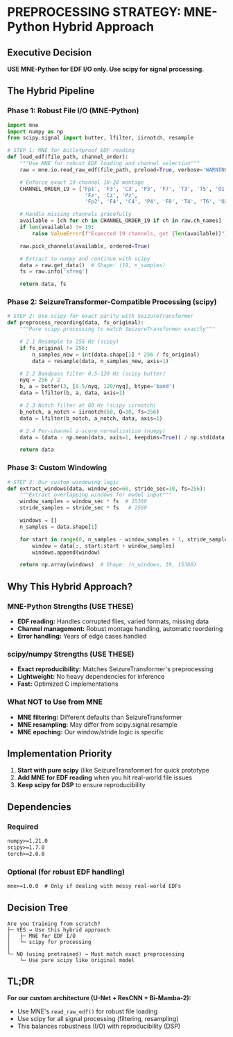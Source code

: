 # PREPROCESSING STRATEGY: MNE-Python Hybrid Approach

## Executive Decision
**USE MNE-Python for EDF I/O only. Use scipy for signal processing.**

## The Hybrid Pipeline

### Phase 1: Robust File I/O (MNE-Python)
```python
import mne
import numpy as np
from scipy.signal import butter, lfilter, iirnotch, resample

# STEP 1: MNE for bulletproof EDF reading
def load_edf(file_path, channel_order):
    """Use MNE for robust EDF loading and channel selection"""
    raw = mne.io.read_raw_edf(file_path, preload=True, verbose='WARNING')

    # Enforce exact 19-channel 10-20 montage
    CHANNEL_ORDER_19 = ['Fp1', 'F3', 'C3', 'P3', 'F7', 'T3', 'T5', 'O1',
                         'Fz', 'Cz', 'Pz',
                         'Fp2', 'F4', 'C4', 'P4', 'F8', 'T4', 'T6', 'O2']

    # Handle missing channels gracefully
    available = [ch for ch in CHANNEL_ORDER_19 if ch in raw.ch_names]
    if len(available) != 19:
        raise ValueError(f"Expected 19 channels, got {len(available)}")

    raw.pick_channels(available, ordered=True)

    # Extract to numpy and continue with scipy
    data = raw.get_data()  # Shape: (19, n_samples)
    fs = raw.info['sfreq']

    return data, fs
```

### Phase 2: SeizureTransformer-Compatible Processing (scipy)
```python
# STEP 2: Use scipy for exact parity with SeizureTransformer
def preprocess_recording(data, fs_original):
    """Pure scipy processing to match SeizureTransformer exactly"""

    # 2.1 Resample to 256 Hz (scipy)
    if fs_original != 256:
        n_samples_new = int(data.shape[1] * 256 / fs_original)
        data = resample(data, n_samples_new, axis=1)

    # 2.2 Bandpass filter 0.5-120 Hz (scipy butter)
    nyq = 256 / 2
    b, a = butter(3, [0.5/nyq, 120/nyq], btype='band')
    data = lfilter(b, a, data, axis=1)

    # 2.3 Notch filter at 60 Hz (scipy iirnotch)
    b_notch, a_notch = iirnotch(60, Q=30, fs=256)
    data = lfilter(b_notch, a_notch, data, axis=1)

    # 2.4 Per-channel z-score normalization (numpy)
    data = (data - np.mean(data, axis=1, keepdims=True)) / np.std(data, axis=1, keepdims=True)

    return data
```

### Phase 3: Custom Windowing
```python
# STEP 3: Our custom windowing logic
def extract_windows(data, window_sec=60, stride_sec=10, fs=256):
    """Extract overlapping windows for model input"""
    window_samples = window_sec * fs  # 15360
    stride_samples = stride_sec * fs   # 2560

    windows = []
    n_samples = data.shape[1]

    for start in range(0, n_samples - window_samples + 1, stride_samples):
        window = data[:, start:start + window_samples]
        windows.append(window)

    return np.array(windows)  # Shape: (n_windows, 19, 15360)
```

## Why This Hybrid Approach?

### MNE-Python Strengths (USE THESE)
- **EDF reading:** Handles corrupted files, varied formats, missing data
- **Channel management:** Robust montage handling, automatic reordering
- **Error handling:** Years of edge cases handled

### scipy/numpy Strengths (USE THESE)
- **Exact reproducibility:** Matches SeizureTransformer's preprocessing
- **Lightweight:** No heavy dependencies for inference
- **Fast:** Optimized C implementations

### What NOT to Use from MNE
- **MNE filtering:** Different defaults than SeizureTransformer
- **MNE resampling:** May differ from scipy.signal.resample
- **MNE epoching:** Our window/stride logic is specific

## Implementation Priority

1. **Start with pure scipy** (like SeizureTransformer) for quick prototype
2. **Add MNE for EDF reading** when you hit real-world file issues
3. **Keep scipy for DSP** to ensure reproducibility

## Dependencies

### Required
```txt
numpy>=1.21.0
scipy>=1.7.0
torch>=2.0.0
```

### Optional (for robust EDF handling)
```txt
mne>=1.0.0  # Only if dealing with messy real-world EDFs
```

## Decision Tree

```
Are you training from scratch?
├─ YES → Use this hybrid approach
│   ├─ MNE for EDF I/O
│   └─ scipy for processing
│
└─ NO (using pretrained) → Must match exact preprocessing
    └─ Use pure scipy like original model
```

## TL;DR

**For our custom architecture (U-Net + ResCNN + Bi-Mamba-2):**
- Use MNE's `read_raw_edf()` for robust file loading
- Use scipy for all signal processing (filtering, resampling)
- This balances robustness (I/O) with reproducibility (DSP)